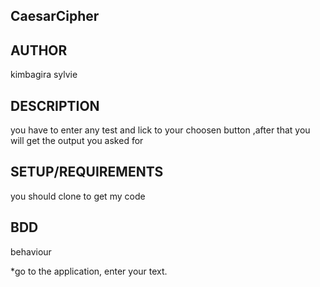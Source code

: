 ## CaesarCipher

## AUTHOR

kimbagira sylvie

## DESCRIPTION

you have to enter any test and lick to your choosen button ,after that you will get the output you asked for

## SETUP/REQUIREMENTS

you should clone to get my code


## BDD

behaviour

*go to the application, enter your text.
